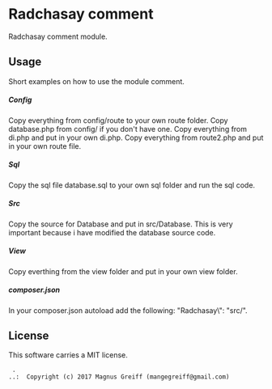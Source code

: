 Radchasay comment
==================================

Radchasay comment module.



Usage
------------------

Short examples on how to use the module comment.

##### Config

Copy everything from config/route to your own route folder.
Copy database.php from config/ if you don't have one.
Copy everything from di.php and put in your own di.php.
Copy everything from route2.php and put in your own route file.


##### Sql

Copy the sql file database.sql to your own sql folder and run the sql code.

##### Src

Copy the source for Database and put in src/Database. This is very important because i have modified the database source code.

##### View

Copy everthing from the view folder and put in your own view folder.

##### composer.json

In your composer.json autoload add the following: "Radchasay\\": "src/".



License
------------------

This software carries a MIT license.



```
 .  
..:  Copyright (c) 2017 Magnus Greiff (mangegreiff@gmail.com)
```
